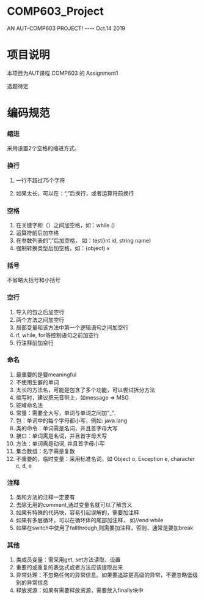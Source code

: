 # COMP603_Project
AN AUT-COMP603 PROJECT! ---- Oct.14 2019



# 项目说明

本项目为AUT课程 COMP603 的 Assignment1

选题待定



# 编码规范

### 缩进

采用设置2个空格的缩进方式。



### 换行

1. 一行不超过75个字符

2. 如果太长，可以在：“,”后换行，或者运算符前换行

   

### 空格

1. 在关键字和（）之间加空格，如：while ()
2. 运算符前后加空格
3. 在参数列表的“,”后加空格， 如：test(int id, string name)
4. 强制转换类型后加空格，如：(object) x



### 括号

不省略大括号和小括号



### 空行

1. 导入的包之后加空行
2. 两个方法之间加空行
3. 局部变量和该方法中第一个逻辑语句之间加空行
4. if, while, for等控制语句之前加空行
5. 行注释前加空行



### 命名

1. 最重要的是要meaningful
2. 不使用生僻的单词
3. 太长的方法名，可能是包含了多个功能，可以尝试拆分方法
4. 缩写时，建议把元音带上，如message => MSG
5. 驼峰命名法
6. 常量：需要全大写，单词与单词之间加"_".
7. 包：单词中的每个字母都小写，例如: java.lang
8. 类的命令：单词需是名词，并且首字母大写
9. 接口：单词需是名词，并且首字母大写
10. 方法：单词需是动词, 并且首字母小写
11. 集合数组：名字需是复数
12. 不重要的，临时变量：采用标准名词，如 Object o, Exception e, character c, d, e



### 注释

1. 类和方法的注释一定要有
2. 去除无用的comment,通过变量名就可以了解含义
3. 如果有特殊的代码块，容易引起误解的，需要加注释
4. 如果有多层循环，可以在循环体的尾部加注释， 如//end while
5. 如果在switch中使用了fallthrough,则需要加注释，否则，通常是要加break



### 其他

1. 类成员变量：需采用get, set方法读取、设置
2. 重要的或重复的表达式或者方法应该提取出来
3. 异常处理：不忽略任何的异常信息。如果要追踪更高级的异常，不要忽略低级别的异常信息
4. 释放资源：如果有需要释放资源，需要放入finally块中



